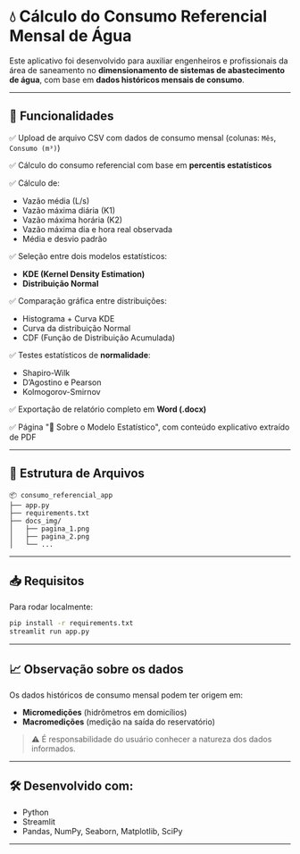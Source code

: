 
# 💧 Cálculo do Consumo Referencial Mensal de Água

Este aplicativo foi desenvolvido para auxiliar engenheiros e profissionais da área de saneamento no **dimensionamento de sistemas de abastecimento de água**, com base em **dados históricos mensais de consumo**.

---

## 📌 Funcionalidades

✅ Upload de arquivo CSV com dados de consumo mensal (colunas: `Mês`, `Consumo (m³)`)

✅ Cálculo do consumo referencial com base em **percentis estatísticos**

✅ Cálculo de:
- Vazão média (L/s)
- Vazão máxima diária (K1)
- Vazão máxima horária (K2)
- Vazão máxima dia e hora real observada
- Média e desvio padrão

✅ Seleção entre dois modelos estatísticos:
- **KDE (Kernel Density Estimation)**
- **Distribuição Normal**

✅ Comparação gráfica entre distribuições:
- Histograma + Curva KDE
- Curva da distribuição Normal
- CDF (Função de Distribuição Acumulada)

✅ Testes estatísticos de **normalidade**:
- Shapiro-Wilk
- D’Agostino e Pearson
- Kolmogorov-Smirnov

✅ Exportação de relatório completo em **Word (.docx)**

✅ Página "📘 Sobre o Modelo Estatístico", com conteúdo explicativo extraído de PDF

---

## 📁 Estrutura de Arquivos

```
📦 consumo_referencial_app
├── app.py
├── requirements.txt
├── docs_img/
│   ├── pagina_1.png
│   ├── pagina_2.png
│   └── ...
```

---

## 📥 Requisitos

Para rodar localmente:
```bash
pip install -r requirements.txt
streamlit run app.py
```

---

## 📈 Observação sobre os dados

Os dados históricos de consumo mensal podem ter origem em:
- **Micromedições** (hidrômetros em domicílios)
- **Macromedições** (medição na saída do reservatório)

> ⚠️ É responsabilidade do usuário conhecer a natureza dos dados informados.

---

## 🛠️ Desenvolvido com:
- Python
- Streamlit
- Pandas, NumPy, Seaborn, Matplotlib, SciPy

---

